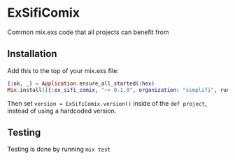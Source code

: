 # ExSifiComix
Common mix.exs code that all projects can benefit from

## Installation
Add this to the top of your mix.exs file:
```elixir
{:ok, _} = Application.ensure_all_started(:hex)
Mix.install([{:ex_sifi_comix, "~> 0.1.0", organization: "simplifi", runtime: false}])
```
Then set `version = ExSifiComix.version()` inside of the `def project`, instead of using a hardcoded version.

## Testing
Testing is done by running `mix test`
